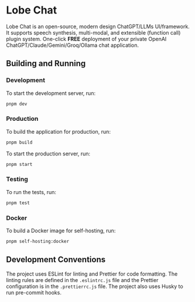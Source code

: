 # Lobe Chat

Lobe Chat is an open-source, modern design ChatGPT/LLMs UI/framework. It supports speech synthesis, multi-modal, and extensible (function call) plugin system. One-click **FREE** deployment of your private OpenAI ChatGPT/Claude/Gemini/Groq/Ollama chat application.

## Building and Running

### Development

To start the development server, run:

```bash
pnpm dev
```

### Production

To build the application for production, run:

```bash
pnpm build
```

To start the production server, run:

```bash
pnpm start
```

### Testing

To run the tests, run:

```bash
pnpm test
```

### Docker

To build a Docker image for self-hosting, run:

```bash
pnpm self-hosting:docker
```

## Development Conventions

The project uses ESLint for linting and Prettier for code formatting. The linting rules are defined in the `.eslintrc.js` file and the Prettier configuration is in the `.prettierrc.js` file. The project also uses Husky to run pre-commit hooks.
